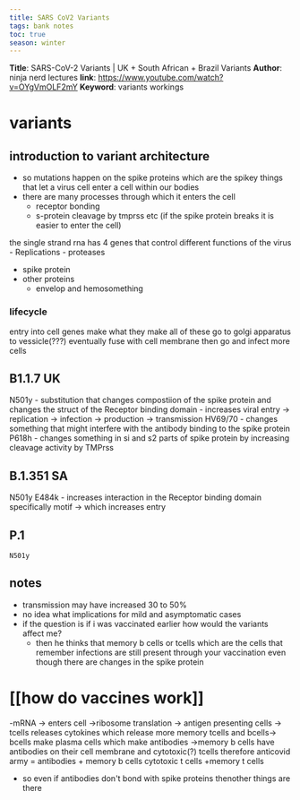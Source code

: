 ```yaml
---
title: SARS CoV2 Variants
tags: bank notes
toc: true
season: winter
---
```

**Title**: SARS-CoV-2 Variants | UK + South African + Brazil Variants
**Author**: ninja nerd lectures
**link**: https://www.youtube.com/watch?v=OYgVmOLF2mY
**Keyword**: variants workings

# variants
## introduction to variant architecture
-  so mutations happen on the spike proteins which are the spikey things that let a virus cell enter a cell within our bodies
- there are many processes through which it enters the cell
	- receptor bonding
	- s-protein cleavage by tmprss etc (if the spike protein breaks it is easier to enter the cell)

the single strand rna has 4 genes that control different functions of the virus
	-  Replications
	- proteases		
 - spike protein
 - other proteins
	 - envelop and hemosomething  
### lifecycle
entry into cell
genes make what they make
all of these go to golgi apparatus to vessicle(???)
eventually fuse with cell membrane then 
go and infect more cells


## B1.1.7 UK
N501y - substitution that changes compostiion of the spike protein and changes the struct of the Receptor binding domain
					- increases viral entry -> replication -> infection -> production -> transmission
HV69/70 - changes something that might interfere with the antibody binding to the spike protein
P618h - changes something in si and s2 parts of spike protein by increasing cleavage activity by TMPrss

## B.1.351 SA
N501y
E484k - increases interaction in the Receptor binding domain specifically motif -> which increases entry

## P.1
	N501y
	
## notes
- transmission may have increased 30 to 50%
- no idea what implications for mild and asymptomatic cases
- if the question is if i was vaccinated earlier how would the variants affect me?
	- then he thinks that memory b cells or tcells which are the cells that remember infections are still present through your vaccination even though there are changes in the spike protein

# [[how do vaccines work]]
-mRNA -> enters cell ->ribosome translation -> antigen presenting cells -> tcells releases cytokines which release more memory tcells and bcells-> bcells make plasma cells which make antibodies ->memory b cells have antibodies on their cell membrane and cytotoxic(?) tcells
therefore anticovid army = antibodies + memory b cells
cytotoxic t cells +memory t cells
- so even if antibodies don't bond with spike proteins thenother things are there

